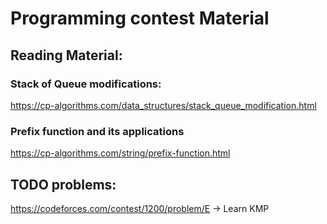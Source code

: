 # Programming contest Material

## Reading Material:

### Stack of Queue modifications:
  https://cp-algorithms.com/data_structures/stack_queue_modification.html

### Prefix function and its applications
  https://cp-algorithms.com/string/prefix-function.html



## TODO problems: 

  https://codeforces.com/contest/1200/problem/E  -> Learn KMP
  
